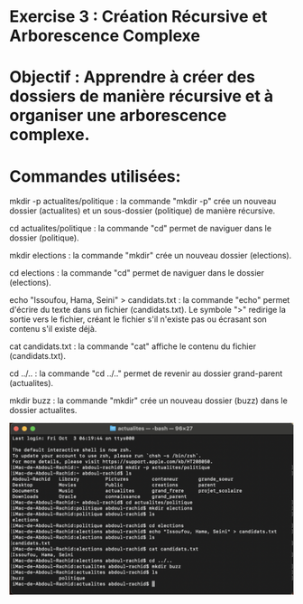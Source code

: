 # Exercise 3 : Création Récursive et Arborescence Complexe


# Objectif : Apprendre à créer des dossiers de manière récursive et à organiser une arborescence complexe.


# Commandes utilisées:


mkdir -p actualites/politique : la commande "mkdir -p" crée un nouveau dossier (actualites) et un sous-dossier (politique) de manière récursive.


cd actualites/politique : la commande "cd" permet de naviguer dans le dossier (politique).


mkdir elections : la commande "mkdir" crée un nouveau dossier (elections).


cd elections : la commande "cd" permet de naviguer dans le dossier (elections).


echo "Issoufou, Hama, Seini" > candidats.txt : la commande "echo" permet d'écrire du texte dans un fichier (candidats.txt). Le symbole ">" redirige la sortie vers le fichier, créant le fichier s'il n'existe pas ou écrasant son contenu s'il existe déjà.


cat candidats.txt : la commande "cat" affiche le contenu du fichier (candidats.txt).


cd ../.. : la commande "cd ../.." permet de revenir au dossier grand-parent (actualites).

mkdir buzz : la commande "mkdir" crée un nouveau dossier (buzz) dans le dossier actualites.


![Exo3](../Exercice3.png)

